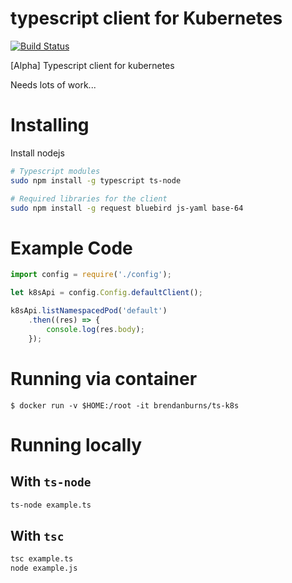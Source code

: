# typescript client for Kubernetes

[![Build Status](https://travis-ci.org/kubernetes-client/typescript.svg?branch=master)](https://travis-ci.org/kubernetes-client/typescript)

[Alpha] Typescript client for kubernetes

Needs lots of work...

# Installing
Install nodejs

```sh
# Typescript modules
sudo npm install -g typescript ts-node

# Required libraries for the client
sudo npm install -g request bluebird js-yaml base-64
```

# Example Code
```js
import config = require('./config');

let k8sApi = config.Config.defaultClient();

k8sApi.listNamespacedPod('default')
    .then((res) => {
        console.log(res.body);
    });
```

# Running via container

```console
$ docker run -v $HOME:/root -it brendanburns/ts-k8s
```

# Running locally
## With `ts-node`
```sh
ts-node example.ts
```

## With `tsc`
```sh
tsc example.ts
node example.js
```

